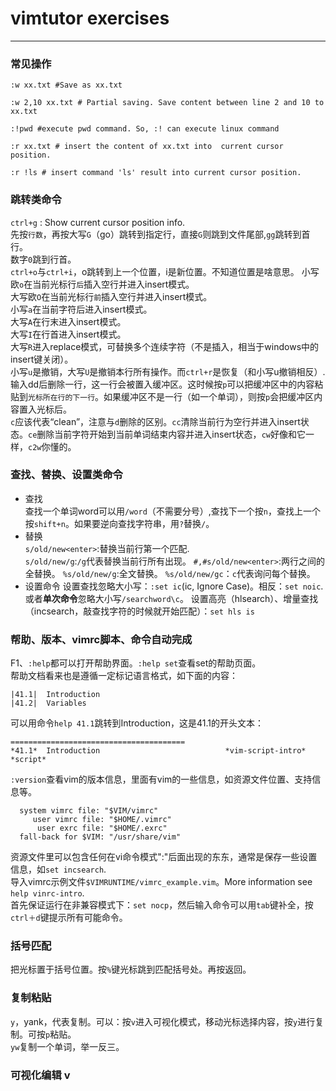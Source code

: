 # vimtutor exercises
---
### 常见操作
```
:w xx.txt #Save as xx.txt

:w 2,10 xx.txt # Partial saving. Save content between line 2 and 10 to xx.txt

:!pwd #execute pwd command. So, :! can execute linux command

:r xx.txt # insert the content of xx.txt into  current cursor position.

:r !ls # insert command 'ls' result into current cursor position.
```
### 跳转类命令

`ctrl+g` : Show current cursor position info.  
先按`行数`，再按大写`G`（go）跳转到指定行，直接`G`则跳到文件尾部,`gg`跳转到首行。  
数字`0`跳到行首。  
`ctrl+o`与`ctrl+i`，o跳转到上一个位置，i是新位置。不知道位置是啥意思。
小写欧`o`在当前光标行`后`插入空行并进入insert模式。  
大写欧`O`在当前光标行`前`插入空行并进入insert模式。  
小写`a`在当前字符后进入insert模式。  
大写`A`在行末进入insert模式。  
大写`I`在行首进入insert模式。  
大写`R`进入replace模式，可替换多个连续字符（不是插入，相当于windows中的insert键关闭）。  
小写`u`是撤销，大写`U`是撤销本行所有操作。而`ctrl+r`是恢复（和小写u撤销相反）.  
输入dd后删除一行，这一行会被置入缓冲区。这时候按`p`可以把缓冲区中的内容粘贴到`光标所在行的下一行`。如果缓冲区不是一行（如一个单词），则按`p`会把缓冲区内容置入光标后。  
`c`应该代表“clean”，注意与`d`删除的区别。`cc`清除当前行为空行并进入insert状态。`ce`删除当前字符开始到当前单词结束内容并进入insert状态，`cw`好像和它一样，`c2w`你懂的。  

### 查找、替换、设置类命令
* 查找  
查找一个单词word可以用`/word`（不需要分号）,查找下一个按`n`，查找上一个按`shift+n`。如果要逆向查找字符串，用`?`替换`/`。
* 替换  
`s/old/new<enter>`:替换当前行第一个匹配.  
`s/old/new/g`:`/g`代表替换当前行所有出现。
`#,#s/old/new<enter>`:两行之间的全替换。
`%s/old/new/g`:全文替换。
`%s/old/new/gc`：`c`代表询问每个替换。
* 设置命令
设置查找忽略大小写：`:set ic`(ic, Ignore Case)。相反：`set noic`. 或者**单次命令**忽略大小写`/searchword\c`。 
设置高亮（hlsearch）、增量查找（incsearch，敲查找字符的时候就开始匹配）：`set hls is`
### 帮助、版本、vimrc脚本、命令自动完成
F1、`:help`都可以打开帮助界面。`:help set`查看set的帮助页面。  
帮助文档看来也是遵循一定标记语言格式，如下面的内容：

```
|41.1|  Introduction
|41.2|  Variables
```
可以用命令`help 41.1`跳转到Introduction，这是41.1的开头文本：


```
=======================================
*41.1*  Introduction                            *vim-script-intro* *script*

```

`:version`查看vim的版本信息，里面有vim的一些信息，如资源文件位置、支持信息等。

```
  system vimrc file: "$VIM/vimrc"
     user vimrc file: "$HOME/.vimrc"
      user exrc file: "$HOME/.exrc"
  fall-back for $VIM: "/usr/share/vim"
 ```
 资源文件里可以包含任何在vi命令模式":"后面出现的东东，通常是保存一些设置信息，如`set incsearch`.  
 导入vimrc示例文件`$VIMRUNTIME/vimrc_example.vim`。More information see `help vinrc-intro`.  
 首先保证运行在非兼容模式下：`set nocp`，然后输入命令可以用`tab`键补全，按`ctrl＋d`键提示所有可能命令。
### 括号匹配
把光标置于括号位置。按`%`键光标跳到匹配括号处。再按返回。 
### 复制粘贴
`y`，yank，代表复制。可以：按`v`进入可视化模式，移动光标选择内容，按`y`进行复制。可按`p`粘贴。  
`yw`复制一个单词，举一反三。 
### 可视化编辑 v
